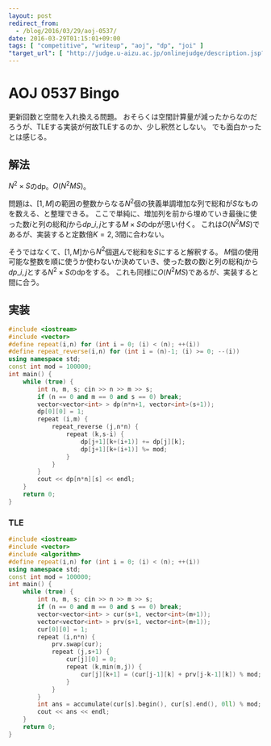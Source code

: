 ```yaml
---
layout: post
redirect_from:
  - /blog/2016/03/29/aoj-0537/
date: 2016-03-29T01:15:01+09:00
tags: [ "competitive", "writeup", "aoj", "dp", "joi" ]
"target_url": [ "http://judge.u-aizu.ac.jp/onlinejudge/description.jsp?id=0537" ]
---
```


# AOJ 0537 Bingo

更新回数と空間を入れ換える問題。
おそらくは空間計算量が減ったからなのだろうが、TLEする実装が何故TLEするのか、少し釈然としない。
でも面白かったとは感じる。

## 解法

$N^2 \times S$のdp。$O(N^2MS)$。

問題は、$[1,M]$の範囲の整数からなる$N^2$個の狭義単調増加な列で総和が$S$なものを数える、と整理できる。
ここで単純に、増加列を前から埋めていき最後に使った数$i$と列の総和$j$から$dp\_{i,j}$とする$M \times S$のdpが思い付く。
これは$O(N^2MS)$であるが、実装すると定数倍$K = 2,3$間に合わない。

そうではなくて、$[1,M]$から$N^2$個選んで総和を$S$にすると解釈する。
$M$個の使用可能な整数を順に使うか使わないか決めていき、使った数の数$i$と列の総和$j$から$dp\_{i,j}$とする$N^2 \times S$のdpをする。
これも同様に$O(N^2MS)$であるが、実装すると間に合う。

## 実装

``` c++
#include <iostream>
#include <vector>
#define repeat(i,n) for (int i = 0; (i) < (n); ++(i))
#define repeat_reverse(i,n) for (int i = (n)-1; (i) >= 0; --(i))
using namespace std;
const int mod = 100000;
int main() {
    while (true) {
        int n, m, s; cin >> n >> m >> s;
        if (n == 0 and m == 0 and s == 0) break;
        vector<vector<int> > dp(n*n+1, vector<int>(s+1));
        dp[0][0] = 1;
        repeat (i,m) {
            repeat_reverse (j,n*n) {
                repeat (k,s-i) {
                    dp[j+1][k+(i+1)] += dp[j][k];
                    dp[j+1][k+(i+1)] %= mod;
                }
            }
        }
        cout << dp[n*n][s] << endl;
    }
    return 0;
}
```

### TLE

``` c++
#include <iostream>
#include <vector>
#include <algorithm>
#define repeat(i,n) for (int i = 0; (i) < (n); ++(i))
using namespace std;
const int mod = 100000;
int main() {
    while (true) {
        int n, m, s; cin >> n >> m >> s;
        if (n == 0 and m == 0 and s == 0) break;
        vector<vector<int> > cur(s+1, vector<int>(m+1));
        vector<vector<int> > prv(s+1, vector<int>(m+1));
        cur[0][0] = 1;
        repeat (i,n*n) {
            prv.swap(cur);
            repeat (j,s+1) {
                cur[j][0] = 0;
                repeat (k,min(m,j)) {
                    cur[j][k+1] = (cur[j-1][k] + prv[j-k-1][k]) % mod;
                }
            }
        }
        int ans = accumulate(cur[s].begin(), cur[s].end(), 0ll) % mod;
        cout << ans << endl;
    }
    return 0;
}
```
